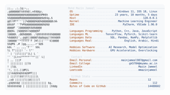 <picture>
  <source srcset="https://raw.githubusercontent.com/mmazinjameel/mmazinjameel/main/dark_mode.svg?v=1757535065" media="(prefers-color-scheme: dark)">
  <img src="https://raw.githubusercontent.com/mmazinjameel/mmazinjameel/main/light_mode.svg?v=1757535065">
</picture>
